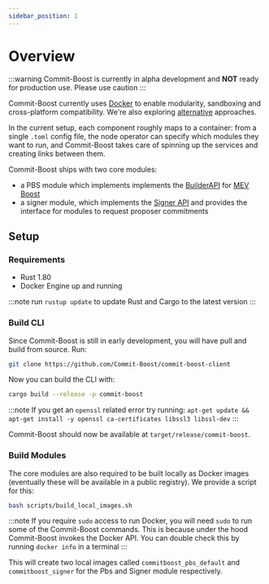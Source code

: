 ```yaml
---
sidebar_position: 1
---
```


# Overview

:::warning
Commit-Boost is currently in alpha development and **NOT** ready for production use. Please use caution
:::


Commit-Boost currently uses [Docker](https://www.docker.com/) to enable modularity, sandboxing and cross-platform compatibility. We're also exploring [alternative](https://github.com/Commit-Boost/commit-boost-client/issues/18) approaches.

In the current setup, each component roughly maps to a container: from a single `.toml` config file, the node operator can specify which modules they want to run, and Commit-Boost takes care of spinning up the services and creating links between them.

Commit-Boost ships with two core modules:
- a PBS module which implements implements the [BuilderAPI](https://ethereum.github.io/builder-specs/) for [MEV Boost](https://docs.flashbots.net/flashbots-mev-boost/architecture-overview/specifications)
- a signer module, which implements the [Signer API](/api) and provides the interface for modules to request proposer commitments


## Setup
### Requirements
- Rust 1.80
- Docker Engine up and running

:::note
run `rustup update` to update Rust and Cargo to the latest version
:::

### Build CLI

Since Commit-Boost is still in early development, you will have pull and build from source. Run:

```bash
git clone https://github.com/Commit-Boost/commit-boost-client
```

Now you can build the CLI with:
```bash
cargo build --release -p commit-boost
```

:::note
If you get an `openssl` related error try running: `apt-get update && apt-get install -y openssl ca-certificates libssl3 libssl-dev`
:::

Commit-Boost should now be available at `target/release/commit-boost`.

### Build Modules

The core modules are also required to be built locally as Docker images (eventually these will be available in a public registry). We provide a script for this:
```bash
bash scripts/build_local_images.sh
```

:::note
If you require `sudo` access to run Docker, you will need `sudo` to run some of the Commit-Boost commands. This is because under the hood Commit-Boost invokes the Docker API. You can double check this by running `docker info` in a terminal
:::

This will create two local images called `commitboost_pbs_default` and `commitboost_signer` for the Pbs and Signer module respectively.


